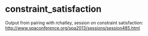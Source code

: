 constraint_satisfaction
=======================

Output from pairing with rchatley, session on constraint satisfaction: http://www.spaconference.org/spa2013/sessions/session485.html
